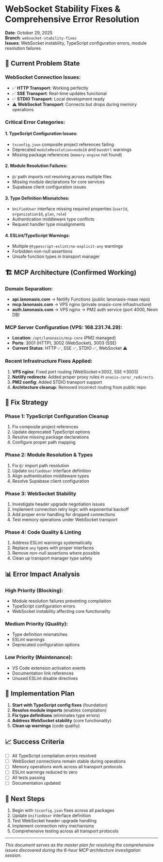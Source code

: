 # WebSocket Stability Fixes & Comprehensive Error Resolution

**Date**: October 29, 2025  
**Branch**: `websocket-stability-fixes`  
**Issues**: WebSocket instability, TypeScript configuration errors, module resolution failures

## 🚨 Current Problem State

### WebSocket Connection Issues:

- ✅ **HTTP Transport**: Working perfectly
- ✅ **SSE Transport**: Real-time updates functional
- ✅ **STDIO Transport**: Local development ready
- ⚠️ **WebSocket Transport**: Connects but drops during memory operations

### Critical Error Categories:

#### 1. TypeScript Configuration Issues:

- `tsconfig.json` composite project references failing
- Deprecated `moduleResolution=node10` and `baseUrl` warnings
- Missing package references (`memory-engine` not found)

#### 2. Module Resolution Failures:

- `@/` path imports not resolving across multiple files
- Missing module declarations for core services
- Supabase client configuration issues

#### 3. Type Definition Mismatches:

- `UnifiedUser` interface missing required properties (`userId`, `organizationId`, `plan`, `role`)
- Authentication middleware type conflicts
- Request handler type misalignments

#### 4. ESLint/TypeScript Warnings:

- Multiple `@typescript-eslint/no-explicit-any` warnings
- Forbidden non-null assertions
- Unsafe function types in transport manager

## 🏗️ MCP Architecture (Confirmed Working)

### Domain Separation:

- **api.lanonasis.com** → Netlify Functions (public lanonasis-maas repo)
- **mcp.lanonasis.com** → VPS nginx (private onasis-core infrastructure)
- **auth.lanonasis.com** → VPS nginx → PM2 auth service (port 4000, Neon DB)

### MCP Server Configuration (VPS: 168.231.74.29):

- **Location**: `/opt/lanonasis/mcp-core` (PM2 managed)
- **Ports**: 3001 (HTTP), 3002 (WebSocket), 3003 (SSE)
- **Current Status**: HTTP ✅, SSE ✅, STDIO ✅, WebSocket ⚠️

### Recent Infrastructure Fixes Applied:

1. **VPS nginx**: Fixed port routing (WebSocket→3002, SSE→3003)
2. **Netlify redirects**: Added proper proxy rules in `onasis-core/_redirects`
3. **PM2 config**: Added STDIO transport support
4. **Architecture cleanup**: Removed incorrect routing from public repo

## 🎯 Fix Strategy

### Phase 1: TypeScript Configuration Cleanup

1. Fix composite project references
2. Update deprecated TypeScript options
3. Resolve missing package declarations
4. Configure proper path mapping

### Phase 2: Module Resolution & Types

1. Fix `@/` import path resolution
2. Update `UnifiedUser` interface definition
3. Align authentication middleware types
4. Resolve Supabase client configuration

### Phase 3: WebSocket Stability

1. Investigate header upgrade negotiation issues
2. Implement connection retry logic with exponential backoff
3. Add proper error handling for dropped connections
4. Test memory operations under WebSocket transport

### Phase 4: Code Quality & Linting

1. Address ESLint warnings systematically
2. Replace `any` types with proper interfaces
3. Remove non-null assertions where possible
4. Clean up transport manager type safety

## 📊 Error Impact Analysis

### High Priority (Blocking):

- Module resolution failures preventing compilation
- TypeScript configuration errors
- WebSocket instability affecting core functionality

### Medium Priority (Quality):

- Type definition mismatches
- ESLint warnings
- Deprecated configuration options

### Low Priority (Maintenance):

- VS Code extension activation events
- Documentation link references
- Unused ESLint disable directives

## 🔧 Implementation Plan

1. **Start with TypeScript config fixes** (foundation)
2. **Resolve module imports** (enables compilation)
3. **Fix type definitions** (eliminates type errors)
4. **Address WebSocket stability** (core functionality)
5. **Clean up warnings** (code quality)

## 📈 Success Criteria

- [ ] All TypeScript compilation errors resolved
- [ ] WebSocket connections remain stable during operations
- [ ] Memory operations work across all transport protocols
- [ ] ESLint warnings reduced to zero
- [ ] All tests passing
- [ ] Documentation updated

## 🚀 Next Steps

1. Begin with `tsconfig.json` fixes across all packages
2. Update `UnifiedUser` interface definition
3. Test WebSocket header upgrade handling
4. Implement connection retry mechanisms
5. Comprehensive testing across all transport protocols

---

_This document serves as the master plan for resolving the comprehensive issues discovered during the 6-hour MCP architecture investigation session._
